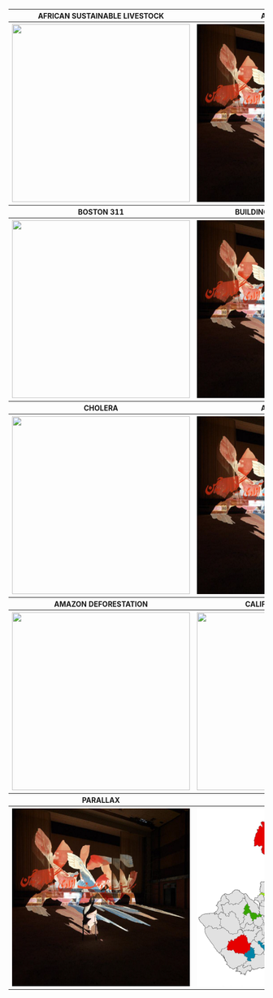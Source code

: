 <table align="center">
  <tr>
  <th><b><center>     AFRICAN SUSTAINABLE LIVESTOCK     </center></b></th>
  <th><b><center>     AGRICULTURE     </center></b></th>
  </tr>
  <tr>
  <th><a href="https://aish-venkat.github.io/gis/ca_drought/"><img src="/gis/ca_drought.jpg" width="350" height="350"></a></th>
  <th><a href="https://aish-venkat.github.io/gis/parallax/"><img src="/gis/parallax.jpg" width="350" height="350"></a></th>
  </tr>
  <tr>
  <th><b><center>     BOSTON 311     </center></b></th>
  <th><b><center>     BUILDING CODE VIOLATIONS     </center></b></th>
  </tr>
  <tr>
  <th><a href="https://aish-venkat.github.io/gis/ca_drought/"><img src="/gis/ca_drought.jpg" width="350" height="350"></a></th>
  <th><a href="https://aish-venkat.github.io/gis/parallax/"><img src="/gis/parallax.jpg" width="350" height="350"></a></th>
  </tr>
  <tr>
  <th><b><center>     CHOLERA     </center></b></th>
  <th><b><center>     AGRICULTURE     </center></b></th>
  </tr>
  <tr>
  <th><a href="https://aish-venkat.github.io/gis/ca_drought/"><img src="/gis/ca_drought.jpg" width="350" height="350"></a></th>
  <th><a href="https://aish-venkat.github.io/gis/parallax/"><img src="/gis/parallax.jpg" width="350" height="350"></a></th>
  </tr>
  <tr>
  <th><b><center>     AMAZON DEFORESTATION     </center></b></th>
  <th><b><center>     CALIFORNIA DROUGHT     </center></b></th>
  </tr>
  <tr>
  <th><a href="https://aish-venkat.github.io/gis/amazon/"><img src="/gis/amazon.jpg" width="350" height="350"></a></th>
  <th><a href="https://aish-venkat.github.io/gis/ca_drought/"><img src="/gis/ca_drought.jpg" width="350" height="350"></a></th>
  </tr>
  <tr>
  <th><b><center>     PARALLAX    </center></b></th>
  <th><b><center>     JALISCO     </center></b></th>
  </tr>
  <tr>
  <th><a href="https://aish-venkat.github.io/gis/parallax/"><img src="/gis/parallax.jpg" width="350" height="350"></a></th>
  <th><a href="https://aish-venkat.github.io/gis/jalisco/"><img src="/gis/jalisco-01.jpg" width="350" height="350"></a></th>
  </tr>
  <tr>
  </tr>
</table>
